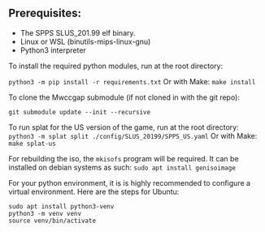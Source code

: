 ## Prerequisites:
- The SPPS SLUS_201.99 elf binary.
- Linux or WSL (binutils-mips-linux-gnu)
- Python3 interpreter

To install the required python modules, run at the root directory:

`python3 -m pip install -r requirements.txt`
Or with Make:
`make install`

To clone the Mwccgap submodule (if not cloned in with the git repo):

`git submodule update --init --recursive`

To run splat for the US version of the game, run at the root directory:
`python3 -m splat split ./config/SLUS_20199/SPPS_US.yaml`
Or with Make:
`make splat-us`

For rebuilding the iso, the `mkisofs` program will be required. It can be installed on debian systems as such:
`sudo apt install genisoimage`

For your python environment, it is is highly recommended to configure a virtual environment. Here are the steps for Ubuntu:
```
sudo apt install python3-venv
python3 -m venv venv
source venv/bin/activate
